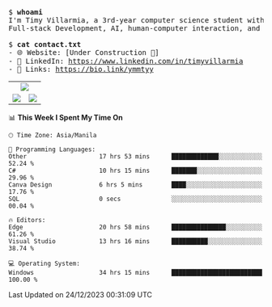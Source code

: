 <pre>
$ <strong>whoami</strong>
I'm Timy Villarmia, a 3rd-year computer science student with a wide range of interests 
Full-stack Development, AI, human-computer interaction, and everything in between.
  
$ <strong>cat contact.txt</strong>
- 🌐 Website: [Under Construction 🚧]
- 💼 LinkedIn: <a href="https://www.linkedin.com/in/timyvillarmia">https://www.linkedin.com/in/timyvillarmia</a>  
- 🔗 Links: <a href="https://bio.link/ymmtyy">https://bio.link/ymmtyy</a>  
</pre>

<table align="center" width="100%"> 
  <tr> 
    <td align="center" colspan="2"> 
     <img src="https://github-profile-summary-cards.vercel.app/api/cards/profile-details?username=TimyVillarmia&theme=dark"/>
    </td> 
  </tr> 
   <tr> 
    <td align="center"> 
       <img src="https://github-readme-stats.vercel.app/api?username=TimyVillarmia&show_icons=true&theme=dark" />
    </td> 
    <td align="center">
      <img src="https://github-readme-stats.vercel.app/api/top-langs/?username=TimyVillarmia&layout=compact&count_private=true&theme=dark"/>
    </td> 
   </tr> 
</table>

<!--START_SECTION:waka-->
📊 **This Week I Spent My Time On** 

```text
🕑︎ Time Zone: Asia/Manila

💬 Programming Languages: 
Other                    17 hrs 53 mins      █████████████░░░░░░░░░░░░   52.24 % 
C#                       10 hrs 15 mins      ███████░░░░░░░░░░░░░░░░░░   29.96 % 
Canva Design             6 hrs 5 mins        ████░░░░░░░░░░░░░░░░░░░░░   17.76 % 
SQL                      0 secs              ░░░░░░░░░░░░░░░░░░░░░░░░░   00.04 % 

🔥 Editors: 
Edge                     20 hrs 58 mins      ███████████████░░░░░░░░░░   61.26 % 
Visual Studio            13 hrs 16 mins      ██████████░░░░░░░░░░░░░░░   38.74 % 

💻 Operating System: 
Windows                  34 hrs 15 mins      █████████████████████████   100.00 % 
```


 Last Updated on 24/12/2023 00:31:09 UTC
<!--END_SECTION:waka--> 




                                                                                                           
                                                               
                                                                                                     

